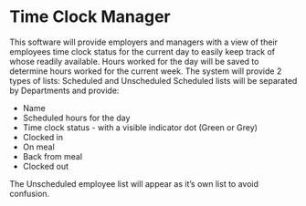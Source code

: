# Time Clock Manager 
This software will provide employers and managers with a view of their employees time clock status for the current day to easily keep track of whose readily available. Hours worked for the day will be saved to determine hours worked for the current week. 
The system will provide 2 types of lists: 
Scheduled and Unscheduled 
Scheduled lists will be separated by Departments and provide:
- Name 
- Scheduled hours for the day
- Time clock status - with a visible indicator dot (Green or Grey)
- Clocked in
- On meal
- Back from meal
- Clocked out

The Unscheduled employee list will appear as it’s own list to avoid confusion.
